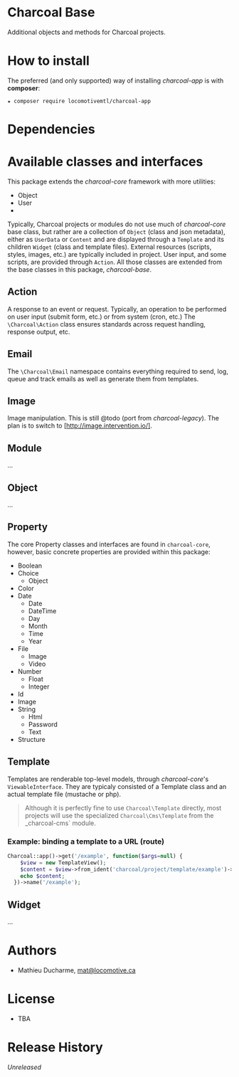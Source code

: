 Charcoal Base
=============

Additional objects and methods for Charcoal projects.

# How to install

The preferred (and only supported) way of installing _charcoal-app_ is with **composer**:

```shell
★ composer require locomotivemtl/charcoal-app
```

# Dependencies


# Available classes and interfaces

This package extends the _charcoal-core_ framework with more utilities:

- Object
- User
-
Typically, Charcoal projects or modules do not use much of _charcoal-core_ base class, but rather are a collection of `Object` (class and json metadata), either as `UserData` or `Content` and are displayed through a `Template` and its children `Widget` (class and template files). External resources (scripts, styles, images, etc.) are typically included in  project. User input, and some scripts, are provided through `Action`. All those classes are extended from the base classes in this package, _charcoal-base_.

## Action
A response to an event or request. Typically, an operation to be performed on user input (submit form, etc.) or from system (cron, etc.) The `\Charcoal\Action` class ensures standards across request handling, response output, etc.

## Email
The `\Charcoal\Email` namespace contains everything required to send, log, queue and track emails as well as generate them from templates.

## Image
Image manipulation. This is still @todo (port from _charcoal-legacy_). The plan is to switch to [http://image.intervention.io/].

## Module
...

## Object
...

## Property
The core Property classes and interfaces are found in `charcoal-core`, however, basic concrete properties are provided within this package:
- Boolean
- Choice
  - Object
- Color
- Date
  - Date
  - DateTime
  - Day
  - Month
  - Time
  - Year
- File
  - Image
  - Video
- Number
  - Float
  - Integer
- Id
- Image
- String
  - Html
  - Password
  - Text
- Structure

## Template
Templates are renderable top-level models, through _charcoal-core_'s `ViewableInterface`. They are typicaly consisted of a Template class and an actual template file (mustache or php).

> Although it is perfectly fine to use `Charcoal\Template` directly, most projects will use the specialized `Charcoal\Cms\Template` from the _charcoal-cms` module.

### Example: binding a template to a URL (route)
``` php
Charcoal::app()->get('/example', function($args=null) {
    $view = new TemplateView();
    $content = $view->from_ident('charcoal/project/template/example')->render();
    echo $content;
  })->name('/example');
```

## Widget
...

# Authors
- Mathieu Ducharme, mat@locomotive.ca

# License
- TBA

# Release History
_Unreleased_


